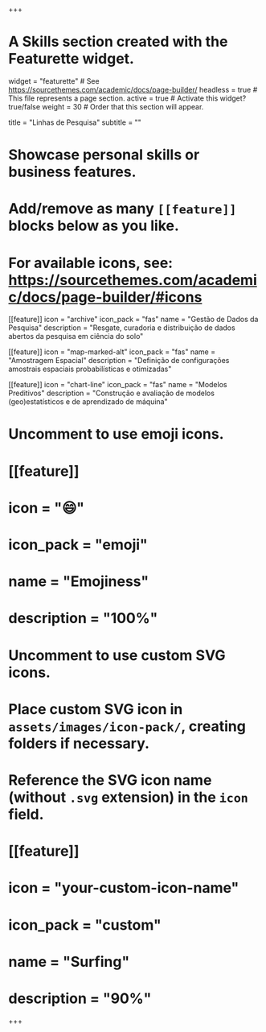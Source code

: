 +++
# A Skills section created with the Featurette widget.
widget = "featurette"  # See https://sourcethemes.com/academic/docs/page-builder/
headless = true  # This file represents a page section.
active = true  # Activate this widget? true/false
weight = 30  # Order that this section will appear.

title = "Linhas de Pesquisa"
subtitle = ""

# Showcase personal skills or business features.
# 
# Add/remove as many `[[feature]]` blocks below as you like.
# 
# For available icons, see: https://sourcethemes.com/academic/docs/page-builder/#icons

[[feature]]
  icon = "archive"
  icon_pack = "fas"
  name = "Gestão de Dados da Pesquisa"
  description = "Resgate, curadoria e distribuição de dados abertos da pesquisa em ciência do solo"

[[feature]]
  icon = "map-marked-alt"
  icon_pack = "fas"
  name = "Amostragem Espacial"
  description = "Definição de configurações amostrais espaciais probabilísticas e otimizadas"
  
[[feature]]
  icon = "chart-line"
  icon_pack = "fas"
  name = "Modelos Preditivos"
  description = "Construção e avaliação de modelos (geo)estatísticos e de aprendizado de máquina"
  
# Uncomment to use emoji icons.
# [[feature]]
#  icon = ":smile:"
#  icon_pack = "emoji"
#  name = "Emojiness"
#  description = "100%"  

# Uncomment to use custom SVG icons.
# Place custom SVG icon in `assets/images/icon-pack/`, creating folders if necessary.
# Reference the SVG icon name (without `.svg` extension) in the `icon` field.
# [[feature]]
#  icon = "your-custom-icon-name"
#  icon_pack = "custom"
#  name = "Surfing"
#  description = "90%"

+++

